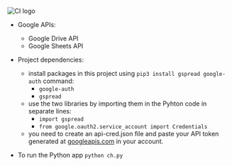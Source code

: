 ![CI logo](https://codeinstitute.s3.amazonaws.com/fullstack/ci_logo_small.png)

- Google APIs:
    - Google Drive API
    - Google Sheets API

- Project dependencies:
    - install packages in this project using ```pip3 install gspread google-auth``` command:
        - ```google-auth```
        - ```gspread```
    - use the two libraries by importing them in the Pyhton code in separate lines:
        - ```import gspread```
        - ```from google.oauth2.service_account import Credentials```
    - you need to create an api-cred.json file and paste your API token generated at [googleapis.com](https://oauth2.googleapis.com/token) in your account.
    
- To run the Python app ```python ch.py```
